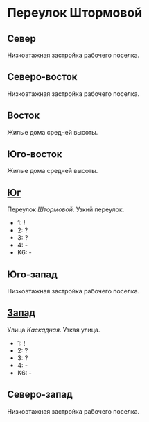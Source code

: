 # Переулок Штормовой

## Север

Низкоэтажная застройка рабочего поселка.

## Северо-восток

Низкоэтажная застройка рабочего поселка.

## Восток

Жилые дома средней высоты.

## Юго-восток

Жилые дома средней высоты.

## [Юг](./10585070.md)

Переулок *Штормовой*.
Узкий переулок.

* 1:    !
* 2:    ?
* 3:    ?
* 4:    -
* K6:   -

## Юго-запад

Низкоэтажная застройка рабочего поселка.

## [Запад](./10580067.md)

Улица *Каскадная*.
Узкая улица.

* 1:    !
* 2:    ?
* 3:    ?
* 4:    -
* K6:   -

## Северо-запад

Низкоэтажная застройка рабочего поселка.
